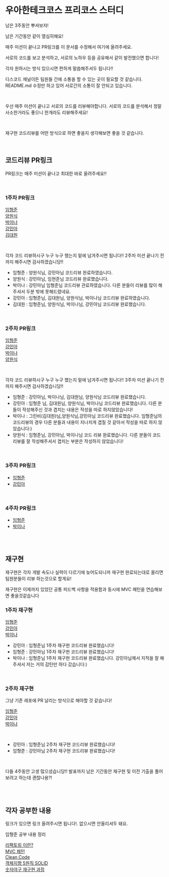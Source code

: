 # 우아한테크코스 프리코스 스터디
남은 3주동안 뿌셔보쟈!

<p>남은 기간동안 같이 열심히해요!</p>
<p>매주 미션이 끝나고 PR링크를 이 문서를 수정해서 여기에 올려주세요.</p>
<p>서로의 코드를 보고 분석하고, 서로의 노하우 등을 공유해서 같이 발전했으면 합니다!</p>
<p>각자 원하시는 방식 있으시면 편하게 말씀해주셔두 됩니다!!</p>

<p>
  디스코드 채널이든 팀원들 간에 소통을 할 수 있는 곳이 필요할 것 같습니다.
  README.md 수정만 하고 있어 서로간의 소통이 잘 안되고 있습니다.
</p>
<br>

우선 매주 미션이 끝나고 서로의 코드를 리뷰해야합니다.
서로의 코드를 분석해서 정말 사소한거라도 좋으니 한개라도 리뷰해주세요!


<br>

<p>재구현 코드리뷰를 어떤 방식으로 하면 좋을지 생각해보면 좋을 것 같습니다.</p>

<br>


## 코드리뷰 PR링크
PR링크는 매주 미션이 끝나고 최대한 바로 올려주세요!!

<br>

### 1주차 PR링크
[임형준](https://github.com/woowacourse-precourse/kotlin-baseball-6/pull/51)
<br>
[양원식](https://github.com/woowacourse-precourse/kotlin-baseball-6/pull/7)
<br>
[박이나](https://github.com/woowacourse-precourse/kotlin-baseball-6/pull/77)
<br>
[강민아](https://github.com/woowacourse-precourse/kotlin-baseball-6/pull/30)
<br>
[김대원](https://github.com/woowacourse-precourse/kotlin-baseball-6/pull/188)

<br>
<p>각자 코드 리뷰하시구 누구 누구 했는지 밑에 남겨주시면 됩니다!! 2주차 미션 끝나기 전까지 해주시면 감사하겠습니당!!</p>

- 임형준 : 양원식님, 강민아님 코드리뷰 완료하였습니다.
- 양원식 : 강민아님, 임현준님 코드리뷰 완료했습니다.
- 박이나 : 강민아님 임형준님 코드리뷰 관료하였습니다. 다른 분들이 리뷰를 많이 해주셔서 두분 밖에 못해드렸네요.
- 강민아 : 임형준님, 김대원님, 양원식님, 박이나님 코드리뷰 완료하였습니다.
- 김대원 : 임형준님, 양원식님, 박이나님, 강민아님 코드리뷰 완료했습니다.

<br>

### 2주차 PR링크
[임형준](https://github.com/woowacourse-precourse/kotlin-racingcar-6/pull/26)
<br>
[강민아](https://github.com/woowacourse-precourse/kotlin-racingcar-6/pull/21)
<br>
[박이나](https://github.com/woowacourse-precourse/kotlin-racingcar-6/pull/112)
<br>
[양원식](https://github.com/woowacourse-precourse/kotlin-racingcar-6/pull/10)

<br>
<p>각자 코드 리뷰하시구 누구 누구 했는지 밑에 남겨주시면 됩니다!! 3주차 미션 끝나기 전까지 해주시면 감사하겠습니당!!</p>

- 임형준 : 강민아님, 박이나님, 김대원님, 양원식님 코드리뷰 완료했습니다.
- 강민아 : 임형준 님, 김대원님, 양원식님, 박이나님 코드리뷰 완료했습니다. 다른 분들이 작성해주신 것과 겹치는 내용은 작성을 따로 하지않았습니다!
- 박이나 : 그린비(김대원)님,양원식님,강민아님 코드리뷰 완료했습니다. 임형준님의 코드리뷰의 경우 다른 분들과 내용이 지나치게 겹칠 것 같아서 작성을 따로 하지 않았습니다:)
- 양원식 : 임형준님, 강민아님, 박이나님 코드 리뷰 완료했습니다. 다른 분들이 코드 리뷰를 잘 작성해주셔서 겹치는 부분은 작성하지 않았습니다!

<br>

### 3주차 PR링크
- [임형준](https://github.com/woowacourse-precourse/kotlin-lotto-6/pull/6)
- [강민아](https://github.com/woowacourse-precourse/kotlin-lotto-6/pull/11)
  
<br>

### 4주차 PR링크
- [임형준](https://github.com/lh99j/kotlin-christmas-6-lh99j/pull/1)
- [박이나](https://github.com/park-yina/kotlin-christmas-6-park-yina/pull/6)

<br>
<br>

## 재구현
<p>재구현은 각자 개발 속도나 실력이 다르기에 늦어도되니까 재구현 완료되는대로 올리면 팀원분들이 리뷰 하는것으로 할게요!</p>
<p>재구현은 이제까지 있었던 공통 피드백 사항을 적용함과 동시에 MVC 패턴을 연습해보면 좋을것같습니다</p>

### 1주차 재구현

[임형준](https://github.com/woowacourse-precourse/kotlin-baseball-6/pull/247)
<br>
[강민아](https://github.com/woowacourse-precourse/kotlin-baseball-6/pull/248)
<br>
[박이나](https://github.com/woowacourse-precourse/kotlin-baseball-6/pull/249)

- 강민아 : 임형준님 1주차 재구현 코드리뷰 완료했습니다!
- 임형준 : 강민아님 1주차 재구현 코드리뷰 완료했습니다!
- 박이나 : 임형준님 1주차 재구현 코드리뷰 완료했습니다. 강민아님께서 지적을 잘 해주셔서 저는 거의 감탄만 하다 갔습니다:)

<br>

### 2주차 재구현

<p>그냥 기존 레포에 PR 날리는 방식으로 해야할 것 같습니다!</p>

[임형준](https://github.com/woowacourse-precourse/kotlin-racingcar-6/pull/234)
<br>
[강민아](https://github.com/woowacourse-precourse/kotlin-racingcar-6/pull/236)
<br>
[박이나](https://github.com/woowacourse-precourse/kotlin-racingcar-6/pull/237)

<br>

- 강민아 : 임형준님 2주차 재구현 코드리뷰 완료했습니다!
- 임형준 : 강민아님 2주차 재구현 코드리뷰 완료했습니다!

<br>

<p>다들 4주동안 고생 많으셨습니당!! 발표까지 남은 기간동안 재구현 및 이전 기출을 풀어보려고 하는데 괜찮나용?!</p>
    
</p>

<br><br>
## 각자 공부한 내용
링크가 있으면 링크 올려주시면 됩니다!. 없으시면 안올리셔두 돼요.

<p> 임형준 공부 내용 정리 </p>

[리팩토링 이란?](https://anjji.tistory.com/25)
<br>
[MVC 패턴](https://anjji.tistory.com/27)
<br>
[Clean Code](https://anjji.tistory.com/27)
<br>
[객체지향 5원칙 SOLID](https://anjji.tistory.com/30)
<br>
[숫자야구 재구현 과정](https://anjji.tistory.com/32)
